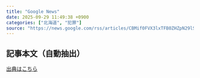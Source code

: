 ```yaml
---
title: "Google News"
date: 2025-09-29 11:49:38 +0900
categories: ["北海道", "犯罪"]
source: "https://news.google.com/rss/articles/CBMif0FVX3lxTFB0ZHZpN29lSFg3NGRPc2NCVk91SXl6cDYtS2xXZHZZcnlSMkdrdFpzOFdVbUZ4c2VGRWI1bWZVNTJXQklSVFVzaUQwNnNiUGRKOFhCWG15U0lCUFFvX2hJVkkzbEppTHdtOEtrMEw2bTdBTmxmYmpQTktNcmdUTzQ?oc=5"
---
```


## 記事本文（自動抽出）
<body class="y0K44d EA71Tc" id="readabilityBody"></body>

[出典はこちら](https://news.google.com/rss/articles/CBMif0FVX3lxTFB0ZHZpN29lSFg3NGRPc2NCVk91SXl6cDYtS2xXZHZZcnlSMkdrdFpzOFdVbUZ4c2VGRWI1bWZVNTJXQklSVFVzaUQwNnNiUGRKOFhCWG15U0lCUFFvX2hJVkkzbEppTHdtOEtrMEw2bTdBTmxmYmpQTktNcmdUTzQ?oc=5)
